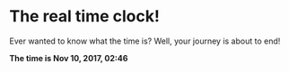 # The real time clock!

Ever wanted to know what the time is? Well, your journey is about to end!

**The time is Nov 10, 2017, 02:46**